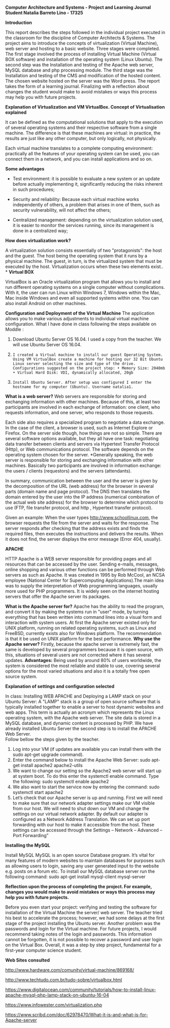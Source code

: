 
**Computer Architecture and Systems - Project and Learning Journal
Student Natalia Barreto Lino - 17325**

**Introduction**

This report describes the steps followed in the individual project executed in the classroom for the discipline of Computer Architects & Systems.
The project aims to introduce the concepts of virtualization (Virtual Machine), web server and hosting to a basic website. 
Three stages were completed. The first stage involved the process of installing Virtual Machine (Virtual BOX software) and installation of the operating system (Linux Ubuntu). The second step was the Installation and testing of the Apache web server, MySQL database and php processing module.
The third stage was the Installation and testing of the CMS and modification of the hosted content. The chosen website hosted on the server was the Word press. 
The report takes the form of a learning journal. Finalizing with a reflection about  changes the student would make to avoid mistakes or ways this process may help you
with future projects.

**Explanation of Virtualization and VM VirtualBox. 
Concept of Virtualisation explained**

It can be defined as the computational solutions that apply to the execution of several operating systems and their respective software from a single machine. The difference is that these machines are virtual: in practice, the results are just like any other computer, but only logically, not physically.

Each virtual machine translates to a complete computing environment: practically all the features of your operating system can be used, you can connect them in a network, and you can install applications and so on. 

**Some advantages**
- Test environment: it is possible to evaluate a new system or an update before actually implementing it, significantly reducing the risks inherent in such procedures;

- Security and reliability: Because each virtual machine works independently of others, a problem that arises in one of them, such as security vulnerability, will not affect the others;


- Centralized management: depending on the virtualization solution used, it is easier to monitor the services running, since its management is done in a centralized way;

**How does virtualization work?**

A virtualization solution consists essentially of two "protagonists": the host and the guest. The host being the operating system that it runs by a physical machine. The guest, in turn, is the virtualized system that must be executed by the host. Virtualization occurs when these two elements exist..
*
**Virtual BOX**

VirtualBox is an Oracle virtualization program that allows you to install and run different operating systems on a single computer without complications. With it, the user can run Linux within Windows 7, Windows within the Mac, Mac inside Windows and even all supported systems within one. You can also install Android on other machines.

**Configuration and Deployment of the Virtual Machine**
The application allows you to make various adjustments to individual virtual machine configuration. What I have done in class following the steps available on Moddle :

  1.	Download Ubuntu Server OS 16.04. I used a copy from the teacher. We will use Ubuntu Server OS 16.04.
  2.	 I created a Virtual machine to install our guest Operating System. Using VM VirtualBox create a machine for hosting our 32 Bit Ubuntu Linux server selecting the size and type of the drive. Configurations suggested on the project step: • Memory Size: 2048mb • Virtual Hard Disk: VDI, dynamically allocated, 20gb 
  3.	 Install Ubuntu Server. After setup was configured I enter the hostname for my computer (Ubuntu). Username natalia1. 

**What is a web server?**
Web servers are responsible for storing and exchanging information with other machines. Because of this, at least two participants are involved in each exchange of information: one client, who requests information, and one server, who responds to those requests.

Each side also requires a specialized program to negotiate a data exchange. In the case of the client, a browser is used, such as Internet Explore or Firefox. On the server side though, how things are not so simple. There are several software options available, but they all have one task: negotiating data transfer between clients and servers via Hypertext Transfer Protocol (Http), or Web communications protocol. The software depends on the operating system chosen for the server.
*Generally speaking, the web server is responsible for storing and exchanging information with other machines. Basically two participants are involved in information exchange: the users / clients (requestors) and the servers (attendants).

In summary, communication between the user and the server is given by the decomposition of the URL (web address) for the browser in several parts (domain name and page protocol). The DNS then translates the domain entered by the user into the IP address (numerical combination of the actual web site address) for the browser to determine which protocol to use (FTP, file transfer protocol, and http , Hypertext transfer protocol).

Given an example:  When the user types http://www.schoollinux.com, the browser requests the file from the server and waits for the response. The server responds after checking that the address exists and finds the required files, then executes the instructions and delivers the results. When it does not find, the server displays the error message (Error 404, usually).


**APACHE**

HTTP Apache is a WEB server responsible for providing pages and all resources that can be accessed by the user. Sending e-mails, messages, online shopping and various other functions can be performed through Web servers as such as Apache.
It was created in 1995 by Rob McCool, an NCSA employee (National Center for Supercomputing Applications).The main idea was to supply the interpretation of Web programming languages, usually more used for PHP programmers. It is widely seen on the internet hosting servers that offer the Apache server its packages.

**What is the Apache server for?**
Apache has the ability to read the program, and convert it by making the systems run in "user" mode, by turning everything that has been written into command lines into a visual form and interaction with system users. At first the Apache server existed only for UNIX platform, running on related operating systems, such as Linux and FreeBSD, currently exists also for Windows platform. The recommendation is that it be used on UNIX platform for the best performance.
**Why use the Apache server?**
 Firstly, because the apache server is extremely fast, the same is developed by several programmers because it is open source, with this, situations of several users are not corrected where it has several updates.
**Advantages:**
 Being used by around 80% of users worldwide, the system is considered the most reliable and stable to use, covering several options for the most varied situations and also it is a totally free open source system. 

**Explanation of settings and configuration selected**
 
In class:  Installing WEB APACHE and Deploying a LAMP stack on your Ubuntu Server:
A "LAMP" stack is a group of open source software that is typically installed together to enable a server to host dynamic websites and web apps. This term is actually an acronym which represents the Linux operating system, with the Apache web server. The site data is stored in a MySQL database, and dynamic content is processed by PHP.
We have already installed Ubuntu Server the second step is to install the APACHE Web Server.  
Follow bellow the steps given by the teacher. 

  1.	Log into your VM (if updates are available you can install them with the sudo apt-get upgrade command). 
  2.	Enter the command below to install the Apache Web Server: sudo apt-get install apache2 apache2-utils 
  3.	We want to change our setting so the Apache2 web server will start up at system boot. To do this enter the systemctl enable command. Type the following: sudo systemctl enable apache2 
  4.	We also want to start the service now by entering the command: sudo systemctl start apache2 
  5.	Let’s check that our Apache server is up and running. First we will need to make sure that our network adapter settings make our VM visible from our host. We will need to shut down our VM and change the settings on our virtual network adapter. By default our adapter is configured as a Network Address Translation. We can set up port forwarding with our host to make it accessible from the host. These settings can be accessed through the Settings – Network – Advanced – Port Forwarding”
	
**Installing the MySQL**

Install MySQL MySQL is an open source Database program. It’s vital for many features of modern websites to maintain databases for purposes such as allowing users to login, saving any user generated input to the website e.g. posts on a forum etc. 
To install our MySQL database server run the following command: 
sudo apt-get install mysql-client mysql-server 


**Reflection upon the process of completing the project. For example, changes you would make to avoid mistakes or ways this process may help you with future projects.**

Before you even start your project: verifying and testing the software for installation of the Virtual Machine the server/ web server. The teacher tried his best to accelerate the process; however, we had some delays at the first stage of the project installing the Ubuntu server. Another problem was the passwords and login for the Virtual machine. For future projects, I would recommend taking notes of the login and passwords. This information cannot be forgotten, it is not possible to recover a password and user login on the Virtual Box. Overall, it was a step by step project, fundamental for a first-year computer science student.


**Web Sites consulted** 

http://www.hardware.com/comunity/virtual-machine/869168/

http://www.techtudo.com.br/tudo-sobre/virtualbox.html

https://www.digitalocean.com/community/tutorials/how-to-install-linux-apache-mysql-php-lamp-stack-on-ubuntu-16-04

https://www.infowester.com/virtualization.php

https://www.scribd.com/doc/62978470/What-it-is-and-what-is-for-Apache-server

